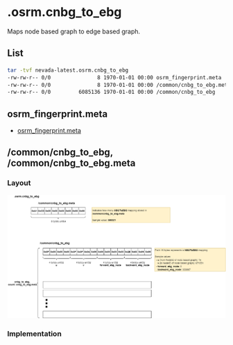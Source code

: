# .osrm.cnbg_to_ebg
Maps node based graph to edge based graph.     

## List

```bash
tar -tvf nevada-latest.osrm.cnbg_to_ebg
-rw-rw-r-- 0/0               8 1970-01-01 00:00 osrm_fingerprint.meta
-rw-rw-r-- 0/0               8 1970-01-01 00:00 /common/cnbg_to_ebg.meta
-rw-rw-r-- 0/0         6085136 1970-01-01 00:00 /common/cnbg_to_ebg
```

## osrm_fingerprint.meta
- [osrm_fingerprint.meta](./fingerprint.md)

## /common/cnbg_to_ebg, /common/cnbg_to_ebg.meta

### Layout
![](./graph/map.osrm.cnbg_to_ebg.common.cnbg_to_ebg.png)

### Implementation
